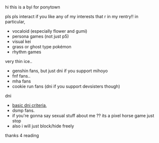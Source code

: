 hi this is a byi for ponytown


pls pls interact if you like any of my interests that r in my rentry!! in particular,
- vocaloid (especially flower and gumi)
- persona games (not just p5)
- visual kei
- grass or ghost type pokémon
- rhythm games

very thin ice.. 
- genshin fans, but just dni if you support mihoyo 
- fnf fans.. 
- mha fans 
- cookie run fans (dni if you support devsisters though)

dni
- [basic dni criteria](https://listography.com/dni),
- dsmp fans.
- if you're gonna say sexual stuff about me ?? its a pixel horse game just stop
- also i will just block/hide freely

thanks 4 reading 



